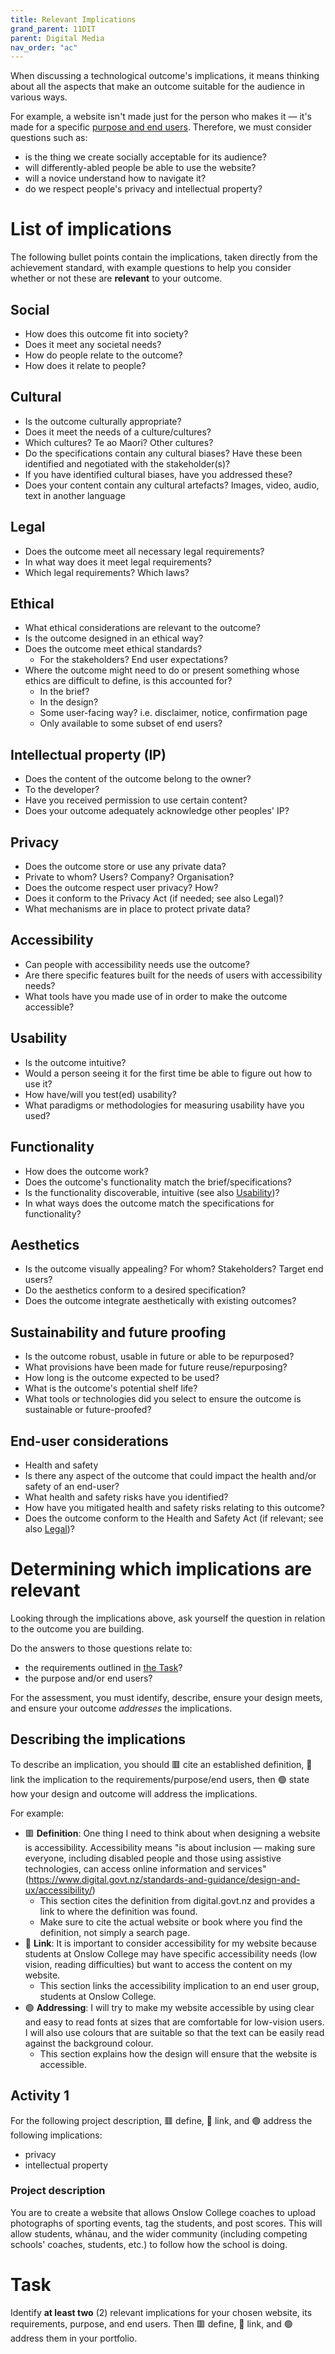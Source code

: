 ```yaml
---
title: Relevant Implications
grand_parent: 11DIT
parent: Digital Media
nav_order: "ac"
---
```


When discussing a technological outcome's implications, it means thinking about all the aspects that make an outcome suitable for the audience in various ways.

For example, a website isn't made just for the person who makes it — it's made for a specific [purpose and end users](purpose.md). Therefore, we must consider questions such as:

- is the thing we create socially acceptable for its audience?
- will differently-abled people be able to use the website?
- will a novice understand how to navigate it?
- do we respect people's privacy and intellectual property?

# List of implications

The following bullet points contain the implications, taken directly from the achievement standard, with example questions to help you consider whether or not these are **relevant** to your outcome.

## Social

- How does this outcome fit into society?
- Does it meet any societal needs?
- How do people relate to the outcome?
- How does it relate to people?

## Cultural

- Is the outcome culturally appropriate?
- Does it meet the needs of a culture/cultures?
- Which cultures? Te ao Maori? Other cultures?
- Do the specifications contain any cultural biases? Have these been identified and negotiated with the stakeholder(s)?
- If you have identified cultural biases, have you addressed these?
- Does your content contain any cultural artefacts? Images, video, audio, text in another language

## Legal

- Does the outcome meet all necessary legal requirements?
- In what way does it meet legal requirements?
- Which legal requirements? Which laws?

## Ethical

- What ethical considerations are relevant to the outcome?
- Is the outcome designed in an ethical way?
- Does the outcome meet ethical standards?
	- For the stakeholders? End user expectations?
- Where the outcome might need to do or present something whose ethics are difficult to define, is this accounted for?
	- In the brief?
	- In the design?
	- Some user-facing way? i.e. disclaimer, notice, confirmation page
	- Only available to some subset of end users?

## Intellectual property (IP)

- Does the content of the outcome belong to the owner?
- To the developer?
- Have you received permission to use certain content?
- Does your outcome adequately acknowledge other peoples' IP?

## Privacy

- Does the outcome store or use any private data?
- Private to whom? Users? Company? Organisation?
- Does the outcome respect user privacy? How?
- Does it conform to the Privacy Act (if needed; see also Legal)?
- What mechanisms are in place to protect private data?

## Accessibility

- Can people with accessibility needs use the outcome?
- Are there specific features built for the needs of users with accessibility needs?
- What tools have you made use of in order to make the outcome accessible?

## Usability

- Is the outcome intuitive?
- Would a person seeing it for the first time be able to figure out how to use it?
- How have/will you test(ed) usability?
- What paradigms or methodologies for measuring usability have you used?

## Functionality

- How does the outcome work?
- Does the outcome's functionality match the brief/specifications?
- Is the functionality discoverable, intuitive (see also [Usability](#usability))?
- In what ways does the outcome match the specifications for functionality?

## Aesthetics

- Is the outcome visually appealing? For whom? Stakeholders? Target end users?
- Do the aesthetics conform to a desired specification?
- Does the outcome integrate aesthetically with existing outcomes?

## Sustainability and future proofing

- Is the outcome robust, usable in future or able to be repurposed?
- What provisions have been made for future reuse/repurposing?
- How long is the outcome expected to be used?
- What is the outcome's potential shelf life?
- What tools or technologies did you select to ensure the outcome is sustainable or future-proofed?

## End-user considerations

- Health and safety
- Is there any aspect of the outcome that could impact the health and/or safety of an end-user?
- What health and safety risks have you identified?
- How have you mitigated health and safety risks relating to this outcome?
- Does the outcome conform to the Health and Safety Act (if relevant; see also [Legal](#legal))?

# Determining which implications are relevant

Looking through the implications above, ask yourself the question in relation to the outcome you are building.

Do the answers to those questions relate to:

- the requirements outlined in [the Task](task.md)?
- the purpose and/or end users?

For the assessment, you must identify, describe, ensure your design meets, and ensure your outcome *addresses* the implications.

## Describing the implications

 To describe an implication, you should 🟥 cite an established definition, 🔶 link the implication to the requirements/purpose/end users, then 🟢 state how your design and outcome will address the implications.

 For example:

 - 🟥 **Definition**: One thing I need to think about when designing a website is accessibility. Accessibility means "is about inclusion — making sure everyone, including disabled people and those using assistive technologies, can access online information and services" (https://www.digital.govt.nz/standards-and-guidance/design-and-ux/accessibility/)
     - This section cites the definition from digital.govt.nz and provides a link to where the definition was found.
     - Make sure to cite the actual website or book where you find the definition, not simply a search page.
 - 🔶 **Link**: It is important to consider accessibility for my website because students at Onslow College may have specific accessibility needs (low vision, reading difficulties) but want to access the content on my website.
     - This section links the accessibility implication to an end user group, students at Onslow College.
 - 🟢 **Addressing**: I will try to make my website accessible by using clear and easy to read fonts at sizes that are comfortable for low-vision users. I will also use colours that are suitable so that the text can be easily read against the background colour.
     - This section explains how the design will ensure that the website is accessible.

## Activity 1

For the following project description, 🟥 define, 🔶 link, and 🟢 address the following implications:

- privacy
- intellectual property

### Project description

You are to create a website that allows Onslow College coaches to upload photographs of sporting events, tag the students, and post scores. This will allow students, whānau, and the wider community (including competing schools' coaches, students, etc.) to follow how the school is doing.

# Task

Identify **at least two** (2) relevant implications for your chosen website, its requirements, purpose, and end users. Then 🟥 define, 🔶 link, and 🟢 address them in your portfolio.